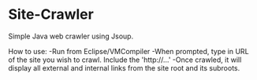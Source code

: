 Site-Crawler
============

Simple Java web crawler using Jsoup.

How to use:
-Run from Eclipse/VMCompiler
-When prompted, type in URL of the site you wish to crawl. Include the 'http://...'
-Once crawled, it will display all external and internal links from the site root and its subroots. 

